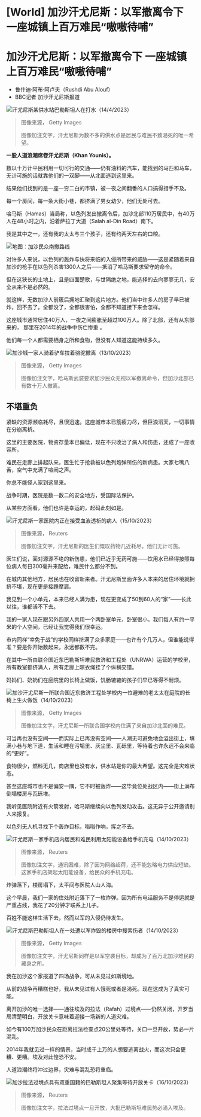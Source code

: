 # [World] 加沙汗尤尼斯：以军撤离令下 一座城镇上百万难民“嗷嗷待哺”

#  加沙汗尤尼斯：以军撤离令下 一座城镇上百万难民“嗷嗷待哺”

  * 鲁什迪·阿布·阿卢夫（Rushdi Abu Alouf） 
  * BBC记者 加沙汗尤尼斯报道 


![汗尤尼斯某供水站巴勒斯坦人在打水（14/4/2023）](_131442729_094de19d-5211-4009-931a-2f11401cf130.jpg)

> 图像来源，  Getty Images
>
> 图像加注文字，汗尤尼斯为数不多的供水点是居民与难民不致渴死的唯一希望。

**一股人道浪潮席卷汗尤尼斯（Khan Younis）。**

数以十万计平民利用一切可行的交通——仍有油料的汽车，能找到的马匹和马车，无计可施的话就靠他们的一双脚——从北面逃到这里来。

结果他们找到的是一座一穷二白的市镇，被一夜之间翻番的人口搞得措手不及。

每一个房间，每一条大街小巷，都挤满了男女幼少，他们无处可去。

哈马斯（Hamas）当局称，以色列发出撤离令后，加沙北部110万居民中，有40万人在48小时之内，沿着萨拉丁大道（Salah al-Din Road）南下。

我是其中之一，还有我的太太与三个孩子，还有约两天左右的口粮。

![地图：加沙民众南撤路线](_131442730_gaza_evacuation_area_map_v2_640-chinese-nc.png)


对许多人来说，以色列的轰炸与快将来临的入侵所带来的威胁——这是紧随着来自加沙的枪手在以色列杀害1300人之后——抵消了哈马斯要求留守的命令。

但在这狭长的土地上，且是四面楚歌，与世隔绝之地，能选择的去向寥寥无几，安全从来不是必然的。

就这样，无数加沙人前簇后拥地汇聚到这片地方。他们当中许多人的房子早已被炸，回不去了。全都没了，全都很害怕，全都不知道接下来会怎样。

这座城市通常居住40万人，一夜之间膨胀至超过100万人。除了北部，还有从东部来的， 那里在2014年的战争中伤亡惨重  。

他们每一个人都需要栖身之所和食物，但没有人知道这能持续多久。

![加沙城一家人骑着驴车拉着骆驼撤离（13/10/2023）](_131442731_adf7d7eb-fb1e-4446-a33f-fd7fbfbde989.jpg)

> 图像来源，  Getty Images
>
> 图像加注文字，哈马斯武装要求加沙民众无视以军撤离命令，但加沙北部已有数十万人撤离。

##  不堪重负

紧缺的资源濒临耗尽，且很迅速。这座城市本已筋疲力尽，但巨浪滔天，一切事情在分崩离析。

这里的主要医院，物资存量本已偏低，现在不只收治了病人和伤患，还成了一座收容所。

难民在走廊上排起队来，医生忙于抢救被以色列炮弹所伤的新病患。大家七嘴八舌，空气中充满了喧闹之声。

你总不能怪人家到这里来。

战争时期，医院是数一数二的安全地方，受国际法保护。

从某些方面看，他们也许是幸运的，起码此刻如是。

![汗尤尼斯一家医院内正在接受血液透析的病人（15/10/2023）](_131443283_082046.2023-10-15t081805z_100653191_rc2us3a0dlmo_rtrmadp_3_israel-palestinians-patients.jpg)

> 图像来源，  Reuters
>
> 图像加注文字，汗尤尼斯的医生们慨叹药物几近耗尽，他们无计可施。

医生们说，面对源源不绝的新伤患，他们已近乎无药可施——饮用水已经得按照每位病人每日300毫升来配给，难民什么都分不到。

在城内其他地方，居民也在收留新来者。汗尤尼斯里面许多人本来的居住环境就拥挤不堪，现在更是接踵摩肩。

我见到一个小单元，本来已经人满为患，现在更变成了50到60人的“家”——长此以往，谁都活不下去。

我的一家人现在跟另外四家人共用一个两卧室单元，卧室很小。我们每人有约一平米的个人空间，已经让我觉得我们很幸运。

市内同样“幸免于战”的学校同样挤满了众多家庭——也许有个几万人，但谁能说得准？要是你开始数起来，永远都数不完。

在其中一所由联合国近东巴勒斯坦难民救济和工程处（UNRWA）运营的学校里，所有教室都挤满人，所有走廊上晾衣绳挂了个纵横交错。

妈妈们、奶奶们在庭院里的长椅上做饭，饥肠辘辘的孩子们早已等得不耐烦。

![加沙汗尤尼斯一所联合国近东救济工程处学校内一位避难的老太太在庭院的长椅上生火做饭（14/10/2023）](_131442732_c0505f7e-bc99-4bc2-a3cc-d7623c790fb7.jpg)

> 图像来源，  Getty Images
>
> 图像加注文字，汗尤尼斯一所联合国学校内住满了来自加沙北面的难民。

可当再也没有空间——而实际上已再没有空间——人潮无可避免地会溢出街上，填满小巷与地下道，生活和睡在污垢里、灰尘里、瓦砾里，等待着也许永远不会来临的“更好”。

食物很少，燃料无几，商店里也没有水，供水站是你的最大希望。这完全是灾难状态。

甚至这座城市也不是偏安一隅，它不时被轰炸——这毕竟位处战区内——街上满布倒塌楼房与瓦砾堆。

我听见医院附近有火箭发射，哈马斯继续向以色列发动攻击。这无异于公开邀请别人来报复。

以色列无人机寻找下个轰炸目标，嗡嗡作响，挥之不去。

![汗尤尼斯一家手机店内居民和难民利用太阳能设备给手机充电（14/10/2023）](_131442738_112937.2023-10-14t112604z_324737100_rc29s3a5iui0_rtrmadp_3_israel-palestinians-gaza.jpg)

> 图像来源，  Reuters
>
> 图像加注文字，通讯困难，除了因为网络超荷，还不能忽略电力供应短缺。这家手机店架起太阳能设备，给民众的手机充电。

炸弹落下，楼房塌下，太平间与医院人山人海。

这个早晨，我们一家的住处附近落下了一枚炸弹。因为所有电话服务不是停运就是严重占线，我花了20分钟才联系上儿子。

百姓不能这样生活下去，然而以军的入侵仍待发生。

![汗尤尼斯巴勒斯坦人在一处遭以军炸毁的楼房中搜索伤者（14/10/2023）](_131442733_ccfd1601-a153-4c39-81cc-fdff84c9b31c.jpg)

> 图像来源，  Getty Images
>
> 图像加注文字，汗尤尼斯同样是以军空袭目标，却成为了百万北加沙难民的藏身之所。

我在加沙这个家报道了四场战争，可从未见过如斯境地。

从前的战争再糟糕也好，我从未见过有人饿死或者是渴死。现在这成为了真实可能。

离开加沙的唯一选择——通往埃及的拉法（Rafah）过境点——仍然关闭，开罗当局清楚明白，开放关卡意味着迎接一场新的人道灾难。

如今有100万加沙民众在距离拉法检查点20公里处等待，关口一旦开放，势必一片混乱。

2014年我就见过一样的情景，当时成千上万的人想要逃离战火，而这次只会更糟、更糟。埃及对此惶恐不安。

人道浪潮终将冲过边界，灾难与混乱恐将重临。

![加沙拉法过境点具有双重国籍的巴勒斯坦人聚集等待开放关卡（16/10/2023）](_131443287_072339.2023-10-16t072106z_1631338392_rc2jt3a6cy68_rtrmadp_3_israel-palestinians..jpg)

> 图像来源，  Reuters
>
> 图像加注文字，拉法过境点一旦开放，大批巴勒斯坦难民势必涌入埃及。



